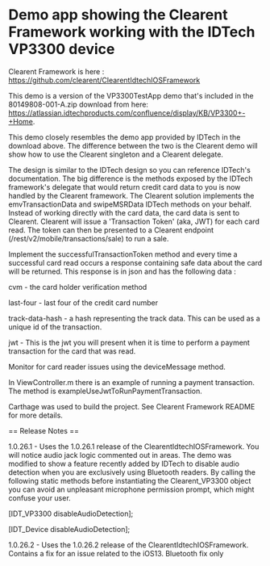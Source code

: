 # Demo app showing the Clearent Framework working with the IDTech VP3300 device

Clearent Framework is here : https://github.com/clearent/ClearentIdtechIOSFramework

This demo is a version of the VP3300TestApp demo that's included in the 80149808-001-A.zip download from here: https://atlassian.idtechproducts.com/confluence/display/KB/VP3300+-+Home.

This demo closely resembles the demo app provided by IDTech in the download above. The difference between the two is the Clearent demo will show how to use the Clearent singleton and a Clearent delegate.

The design is similar to the IDTech design so you can reference IDTech's documentation. The big difference is the methods exposed by the IDTech framework's delegate that would return credit card data to you is now handled by the Clearent framework. The Clearent solution implements the emvTransactionData and swipeMSRData IDTech methods on your behalf. Instead of working directly with the card data, the card data is sent to Clearent. Clearent will issue a 'Transaction Token' (aka, JWT) for each card read. The token can then be presented to a Clearent endpoint (/rest/v2/mobile/transactions/sale) to run a sale.

Implement the successfulTransactionToken method and every time a successful card read occurs a response containing safe data about the card will be returned. This response is in json and has the following data :

  cvm - the card holder verification method

  last-four - last four of the credit card number

  track-data-hash - a hash representing the track data. This can be used as a unique id of the transaction.

  jwt - This is the jwt you will present when it is time to perform a payment transaction for the card that was read.

Monitor for card reader issues using the deviceMessage method.

In ViewController.m there is an example of running a payment transaction. The method is exampleUseJwtToRunPaymentTransaction.

Carthage was used to build the project. See Clearent Framework README for more details.


== Release Notes ==

1.0.26.1 - Uses the 1.0.26.1 release of the ClearentIdtechIOSFramework. You will notice audio jack logic commented out in areas. The demo was modified to show a feature recently added by IDTech to disable audio detection when you are exclusively using Bluetooth readers. By calling the following static methods before instantiating the Clearent_VP3300 object you can avoid an unpleasant microphone permission prompt, which might confuse your user.

[IDT_VP3300 disableAudioDetection];

[IDT_Device disableAudioDetection];

1.0.26.2 - Uses the 1.0.26.2 release of the ClearentIdtechIOSFramework. Contains a fix for an issue related to the iOS13. Bluetooth fix only
